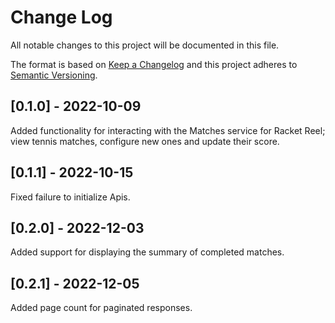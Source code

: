 # Change Log

All notable changes to this project will be documented in this file.
 
The format is based on [Keep a Changelog](http://keepachangelog.com/) and this project adheres to [Semantic Versioning](http://semver.org/).
 
## [0.1.0] - 2022-10-09
 
Added functionality for interacting with the Matches service for Racket Reel; view tennis matches, configure new ones and update their score.

## [0.1.1] - 2022-10-15
 
Fixed failure to initialize Apis.

## [0.2.0] - 2022-12-03

Added support for displaying the summary of completed matches.

## [0.2.1] - 2022-12-05

Added page count for paginated responses.